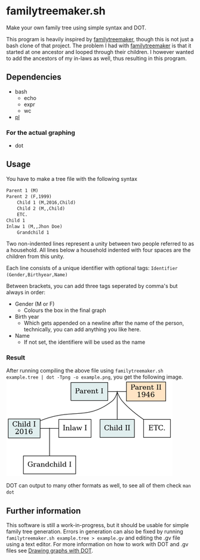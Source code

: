 # familytreemaker.sh
Make your own family tree using simple syntax and DOT.

This program is heavily inspired by [familytreemaker](https://github.com/adrienverge/familytreemaker), though this is not just a bash clone of that project.
The problem I had with [familytreemaker](https://github.com/adrienverge/familytreemaker) is that it started at one ancestor and looped through their children. I however wanted to add the ancestors of my in-laws as well, thus resulting in this program.

## Dependencies

- bash
    + echo
    + expr
    + wc
- [pl](https://github.com/user18130814200115-2/PrintLines)

### For the actual graphing
- dot

## Usage
You have to make a tree file with the following syntax
```
Parent 1 (M)
Parent 2 (F,1999)
    Child 1 (M,2016,Child)
    Child 2 (M,,Child)
    ETC.
Child 1
Inlaw 1 (M,,Jhon Doe)
    Grandchild 1
```
Two non-indented lines represent a unity between two people referred to as a household.
All lines below a household indented with four spaces are the children from this unity.

Each line consists of a unique identifier with optional tags:
`Identifier (Gender,Birthyear,Name)`

Between brackets, you can add three tags seperated by comma's but always in order:

- Gender (M or F)
    + Colours the box in the final graph
- Birth year
    + Which gets appended on a newline after the name of the person, technically, you can add anything you like here.
- Name
    + If not set, the identifiere will be used as the name


### Result
After running compiling the above file using
`familytreemaker.sh example.tree | dot -Tpng -o example.png`, you get the following image.
![example.png](example.png)

DOT can output to many other formats as well, to see all of them check
`man dot`

## Further information
This software is still a  work-in-progress, but it should be usable for simple family tree generation.
Errors in generation can also be fixed by running
`familytreemaker.sh example.tree > example.gv`
and editing the .gv file using a text editor.
For more information on how to work with DOT and .gv files see [Drawing graphs with DOT](https://www.graphviz.org/pdf/dotguide.pdf).
